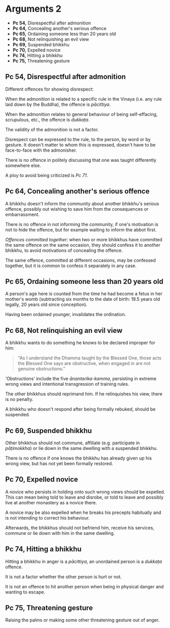 # Arguments 2

-   **Pc 54,** Disrespectful after admonition
-   **Pc 64,** Concealing another's serious offence
-   **Pc 65,** Ordaining someone less than 20 years old
-   **Pc 68,** Not relinquishing an evil view
-   **Pc 69,** Suspended bhikkhu
-   **Pc 70,** Expelled novice
-   **Pc 74,** Hitting a bhikkhu
-   **Pc 75,** Threatening gesture

## Pc 54, Disrespectful after admonition

Different offences for showing disrespect:

When the admonition is related to a specific rule in the Vinaya (i.e. any rule laid down by the Buddha), the offence is *pācittiya*.

When the admonition relates to general behaviour of being self-effacing, scrupulous, etc., the offence is *dukkaṭa*.

The validity of the admonition is not a factor.

Disrespect can be expressed to the rule, to the person, by word or by gesture.
It doesn't matter to whom this is expressed, doesn't have to be face-to-face
with the admonisher.

There is no offence in politely discussing that one was taught differently somewhere else.

A ploy to avoid being criticized is *Pc 71*.

## Pc 64, Concealing another's serious offence

A bhikkhu doesn't inform the community about another bhikkhu's serious offence,
possibly out wishing to save him from the consequences or embarrassment.

There is no offence in not informing the community, if one's motivation is not
to hide the offence, but for example waiting to inform the abbot first.

_Offences committed together:_ when two or more bhikkhus have committed the same
offence on the same occasion, they should confess it to another bhikkhu, to
avoid motivations of concealing the offence.

The same offence, committed at different occasions, may be confessed together,
but it is common to confess it separately in any case.

## Pc 65, Ordaining someone less than 20 years old

A person's age here is counted from the time he had become a fetus in her
mother's womb (subtracting six months to the date of birth: 19.5 years old
legally, 20 years old since conception).

Having been ordained younger, invalidates the ordination.

## Pc 68, Not relinquishing an evil view

A bhikkhu wants to do something he knows to be declared improper for him:

> "As I understand the Dhamma taught by the Blessed One, those acts the Blessed
> One says are obstructive, when engaged in are not genuine obstructions."

'Obstructions' include the five *ānantarika-kamma*, persisting in extreme wrong
views and intentional transgression of training rules.

The other bhikkhus should reprimand him. If he relinquishes his view, there is
no penalty.

A bhikkhu who doesn't respond after being formally rebuked, should be suspended.

## Pc 69, Suspended bhikkhu

Other bhikkhus should not commune, affiliate (e.g. participate in _pāṭimokkha_)
or lie down in the same dwelling with a suspended bhikkhu.

There is no offence if one knows the bhikkhu has already given up his wrong
view, but has not yet been formally restored.

## Pc 70, Expelled novice

A novice who persists in holding onto such wrong views should be expelled. This
can mean being told to leave and disrobe, or told to leave and possibly live at
another monastery as a novice there.

A novice may be also expelled when he breaks his precepts habitually and is not
intending to correct his behaviour.

Afterwards, the bhikkhus should not befriend him, receive his services, commune
or lie down with him in the same dwelling.

## Pc 74, Hitting a bhikkhu

Hitting a bhikkhu in anger is a *pācittiya*, an unordained person is a *dukkaṭa*
offence.

It is not a factor whether the other person is hurt or not.

It is not an offence to hit another person when being in physical danger and
wanting to escape.

## Pc 75, Threatening gesture

Raising the palms or making some other threatening gesture out of anger.


